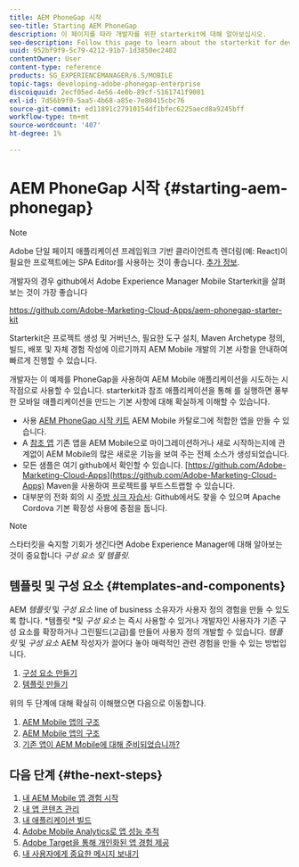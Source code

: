 ```yaml
---
title: AEM PhoneGap 시작
seo-title: Starting AEM PhoneGap
description: 이 페이지를 따라 개발자를 위한 starterkit에 대해 알아보십시오.
seo-description: Follow this page to learn about the starterkit for developers.
uuid: 952bf9f9-5c79-4212-91b7-1d3850ec2402
contentOwner: User
content-type: reference
products: SG_EXPERIENCEMANAGER/6.5/MOBILE
topic-tags: developing-adobe-phonegap-enterprise
discoiquuid: 2ecf05ed-4e56-4e0b-89cf-5161741f9001
exl-id: 7d56b9f0-5aa5-4b68-a85e-7e80415cbc76
source-git-commit: ed11891c27910154df1bfec6225aecd8a9245bff
workflow-type: tm+mt
source-wordcount: '407'
ht-degree: 1%

---
```


# AEM PhoneGap 시작 {#starting-aem-phonegap}

>[!NOTE]
>
>Adobe 단일 페이지 애플리케이션 프레임워크 기반 클라이언트측 렌더링(예: React)이 필요한 프로젝트에는 SPA Editor를 사용하는 것이 좋습니다. [추가 정보](/help/sites-developing/spa-overview.md).

개발자의 경우 github에서 Adobe Experience Manager Mobile Starterkit을 살펴보는 것이 가장 좋습니다

https://github.com/Adobe-Marketing-Cloud-Apps/aem-phonegap-starter-kit

Starterkit은 프로젝트 생성 및 거버넌스, 필요한 도구 설치, Maven Archetype 정의, 빌드, 배포 및 자체 경험 작성에 이르기까지 AEM Mobile 개발의 기본 사항을 안내하여 빠르게 진행할 수 있습니다.

개발자는 이 예제를 PhoneGap을 사용하여 AEM Mobile 애플리케이션을 시도하는 시작점으로 사용할 수 있습니다. starterkit과 참조 애플리케이션을 통해 를 실행하면 풍부한 모바일 애플리케이션을 만드는 기본 사항에 대해 확실하게 이해할 수 있습니다.

* 사용 [AEM PhoneGap 시작 키트](https://github.com/Adobe-Marketing-Cloud-Apps/aem-phonegap-starter-kit) AEM Mobile 카탈로그에 적합한 앱을 만들 수 있습니다.
* A [참조 앱](https://github.com/Adobe-Marketing-Cloud-Apps/aem-mobile-hybrid-reference) 기존 앱을 AEM Mobile으로 마이그레이션하거나 새로 시작하는지에 관계없이 AEM Mobile의 많은 새로운 기능을 보여 주는 전체 소스가 생성되었습니다.
* 모든 샘플은 여기 github에서 확인할 수 있습니다. [https://github.com/Adobe-Marketing-Cloud-Apps](https://github.com/Adobe-Marketing-Cloud-Apps) Maven을 사용하여 프로젝트를 부트스트랩할 수 있습니다.
* 대부분의 전화 회의 시 [주방 싱크 자습서](https://github.com/blefebvre/aem-phonegap-kitchen-sink): Github에서도 찾을 수 있으며 Apache Cordova 기본 확장성 사용에 중점을 둡니다.

>[!NOTE]
>
>스타터킷을 숙지할 기회가 생긴다면 Adobe Experience Manager에 대해 알아보는 것이 중요합니다 *구성 요소 및 템플릿.*

## 템플릿 및 구성 요소 {#templates-and-components}

AEM *템플릿* 및 *구성 요소* line of business 소유자가 사용자 정의 경험을 만들 수 있도록 합니다. *템플릿 *및 *구성 요소* 는 즉시 사용할 수 있거나 개발자인 사용자가 기존 구성 요소를 확장하거나 그린필드(고급)를 만들어 사용자 정의 개발할 수 있습니다. *템플릿* 및 *구성 요소* AEM 작성자가 끌어다 놓아 매력적인 관련 경험을 만들 수 있는 방법입니다.

1. [구성 요소 만들기](/help/sites-developing/components.md)
1. [템플릿 만들기](/help/sites-developing/templates.md)

위의 두 단계에 대해 확실히 이해했으면 다음으로 이동합니다.

1. [AEM Mobile 앱의 구조](/help/mobile/phonegap-structure-an-app.md)
1. [AEM Mobile 앱의 구조](/help/mobile/phonegap-apps-arch.md)
1. [기존 앱이 AEM Mobile에 대해 준비되었습니까?](/help/mobile/phonegap-adding-content-to-imported-app.md)

## 다음 단계 {#the-next-steps}

1. [내 AEM Mobile 앱 경험 시작](/help/mobile/starting-aem-phonegap-app.md)
1. [내 앱 콘텐츠 관리](/help/mobile/phonegap-manage-app-content.md)
1. [내 애플리케이션 빌드](/help/mobile/building-app-mobile-phonegap.md)
1. [Adobe Mobile Analytics로 앱 성능 추적](/help/mobile/phonegap-intro-to-app-analytics.md)
1. [Adobe Target을 통해 개인화된 앱 경험 제공](/help/mobile/phonegap-aem-mobile-content-personalization.md)
1. [내 사용자에게 중요한 메시지 보내기](/help/mobile/phonegap-push-notifications.md)
